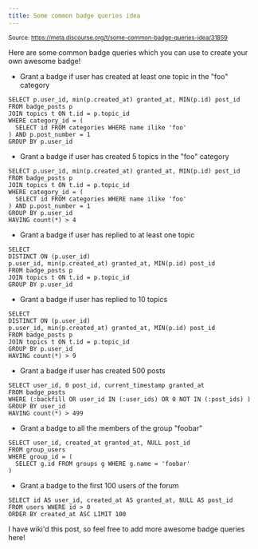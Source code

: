 ```yaml
---
title: Some common badge queries idea
---
```


<small class="doc-source">Source: https://meta.discourse.org/t/some-common-badge-queries-idea/31859</small>

Here are some common badge queries which you can use to create your own awesome badge!

- Grant a badge if user has created at least one topic in the "foo" category

```
SELECT p.user_id, min(p.created_at) granted_at, MIN(p.id) post_id
FROM badge_posts p
JOIN topics t ON t.id = p.topic_id
WHERE category_id = (
  SELECT id FROM categories WHERE name ilike 'foo'
) AND p.post_number = 1
GROUP BY p.user_id
```

- Grant a badge if user has created 5 topics in the "foo" category

```
SELECT p.user_id, min(p.created_at) granted_at, MIN(p.id) post_id
FROM badge_posts p
JOIN topics t ON t.id = p.topic_id
WHERE category_id = (
  SELECT id FROM categories WHERE name ilike 'foo'
) AND p.post_number = 1
GROUP BY p.user_id
HAVING count(*) > 4
```

- Grant a badge if user has replied to at least one topic

```
SELECT
DISTINCT ON (p.user_id)
p.user_id, min(p.created_at) granted_at, MIN(p.id) post_id
FROM badge_posts p
JOIN topics t ON t.id = p.topic_id
GROUP BY p.user_id
```

- Grant a badge if user has replied to 10 topics

```
SELECT
DISTINCT ON (p.user_id)
p.user_id, min(p.created_at) granted_at, MIN(p.id) post_id
FROM badge_posts p
JOIN topics t ON t.id = p.topic_id
GROUP BY p.user_id
HAVING count(*) > 9
```

- Grant a badge if user has created 500 posts

```
SELECT user_id, 0 post_id, current_timestamp granted_at 
FROM badge_posts  
WHERE (:backfill OR user_id IN (:user_ids) OR 0 NOT IN (:post_ids) )
GROUP BY user_id 
HAVING count(*) > 499
```

- Grant a badge to all the members of the group "foobar"

```
SELECT user_id, created_at granted_at, NULL post_id
FROM group_users
WHERE group_id = (
  SELECT g.id FROM groups g WHERE g.name = 'foobar'
)
```
- Grant a badge to the first 100 users of the forum

```
SELECT id AS user_id, created_at AS granted_at, NULL AS post_id
FROM users WHERE id > 0
ORDER BY created_at ASC LIMIT 100
```

I have wiki'd this post, so feel free to add more awesome badge queries here!
